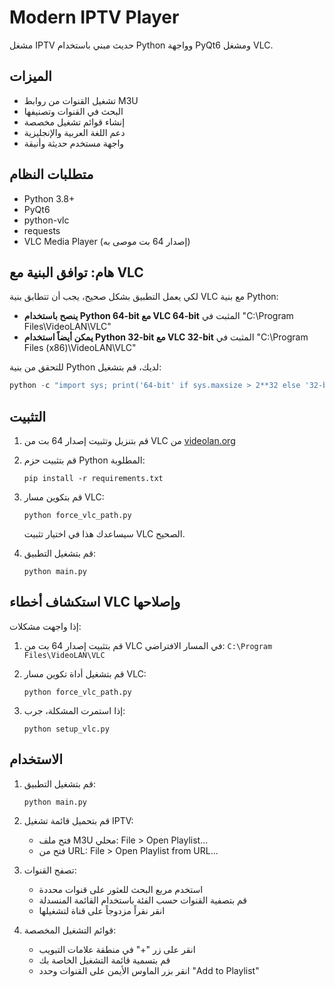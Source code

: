 # Modern IPTV Player

مشغل IPTV حديث مبني باستخدام Python وواجهة PyQt6 ومشغل VLC.

## الميزات

- تشغيل القنوات من روابط M3U
- البحث في القنوات وتصنيفها
- إنشاء قوائم تشغيل مخصصة
- دعم اللغة العربية والإنجليزية
- واجهة مستخدم حديثة وأنيقة

## متطلبات النظام

- Python 3.8+
- PyQt6
- python-vlc
- requests
- VLC Media Player (إصدار 64 بت موصى به)

## هام: توافق البنية مع VLC

لكي يعمل التطبيق بشكل صحيح، يجب أن تتطابق بنية VLC مع بنية Python:

- **ينصح باستخدام Python 64-bit مع VLC 64-bit** المثبت في "C:\Program Files\VideoLAN\VLC"
- **يمكن أيضاً استخدام Python 32-bit مع VLC 32-bit** المثبت في "C:\Program Files (x86)\VideoLAN\VLC"

للتحقق من بنية Python لديك، قم بتشغيل:
```python
python -c "import sys; print('64-bit' if sys.maxsize > 2**32 else '32-bit')"
```

## التثبيت

1. قم بتنزيل وتثبيت إصدار 64 بت من VLC من [videolan.org](https://www.videolan.org/vlc/)

2. قم بتثبيت حزم Python المطلوبة:
   ```
   pip install -r requirements.txt
   ```

3. قم بتكوين مسار VLC:
   ```
   python force_vlc_path.py
   ```
   سيساعدك هذا في اختيار تثبيت VLC الصحيح.

4. قم بتشغيل التطبيق:
   ```
   python main.py
   ```

## استكشاف أخطاء VLC وإصلاحها

إذا واجهت مشكلات:

1. قم بتثبيت إصدار 64 بت من VLC في المسار الافتراضي: `C:\Program Files\VideoLAN\VLC`

2. قم بتشغيل أداة تكوين مسار VLC:
   ```
   python force_vlc_path.py
   ```

3. إذا استمرت المشكلة، جرب:
   ```
   python setup_vlc.py
   ```

## الاستخدام

1. قم بتشغيل التطبيق:
   ```
   python main.py
   ```

2. قم بتحميل قائمة تشغيل IPTV:
   - فتح ملف M3U محلي: File > Open Playlist...
   - فتح من URL: File > Open Playlist from URL...

3. تصفح القنوات:
   - استخدم مربع البحث للعثور على قنوات محددة
   - قم بتصفية القنوات حسب الفئة باستخدام القائمة المنسدلة
   - انقر نقراً مزدوجاً على قناة لتشغيلها

4. قوائم التشغيل المخصصة:
   - انقر على زر "+" في منطقة علامات التبويب
   - قم بتسمية قائمة التشغيل الخاصة بك
   - انقر بزر الماوس الأيمن على القنوات وحدد "Add to Playlist"


